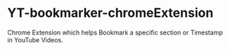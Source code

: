 # YT-bookmarker-chromeExtension
Chrome Extension which helps Bookmark a specific section or Timestamp in YouTube Videos.

